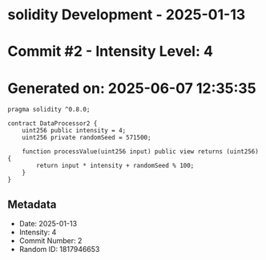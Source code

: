 ﻿# solidity Development - 2025-01-13
# Commit #2 - Intensity Level: 4
# Generated on: 2025-06-07 12:35:35
```solidity
pragma solidity ^0.8.0;

contract DataProcessor2 {
    uint256 public intensity = 4;
    uint256 private randomSeed = 571500;

    function processValue(uint256 input) public view returns (uint256) {
        return input * intensity + randomSeed % 100;
    }
}
```
## Metadata
- Date: 2025-01-13
- Intensity: 4
- Commit Number: 2
- Random ID: 1817946653
